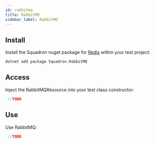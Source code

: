 ```yaml
---
id: rabbitmq
title: RabbitMQ
sidebar_label: RabbitMQ
---
```


## Install

Install the Squadron nuget package for [Redis](https://www.rabbitmq.com/) within your test project:

```bash
dotnet add package Squadron.RabbitMQ
```

## Access

Inject the RabbitMQResource into your test class constructor:

```csharp
 //TODO
```

## Use

Use RabbitMQ:

```csharp
 //TODO
```
